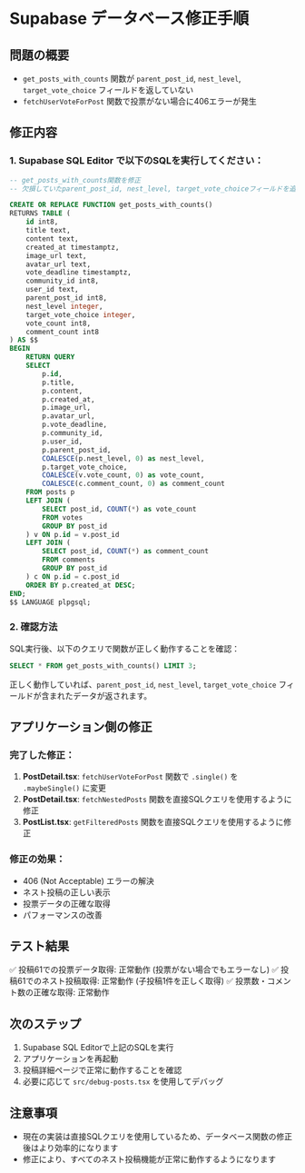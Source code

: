 # Supabase データベース修正手順

## 問題の概要

- `get_posts_with_counts` 関数が `parent_post_id`, `nest_level`, `target_vote_choice` フィールドを返していない
- `fetchUserVoteForPost` 関数で投票がない場合に406エラーが発生

## 修正内容

### 1. Supabase SQL Editor で以下のSQLを実行してください：

```sql
-- get_posts_with_counts関数を修正
-- 欠損していたparent_post_id, nest_level, target_vote_choiceフィールドを追加

CREATE OR REPLACE FUNCTION get_posts_with_counts()
RETURNS TABLE (
    id int8,
    title text,
    content text,
    created_at timestamptz,
    image_url text,
    avatar_url text,
    vote_deadline timestamptz,
    community_id int8,
    user_id text,
    parent_post_id int8,
    nest_level integer,
    target_vote_choice integer,
    vote_count int8,
    comment_count int8
) AS $$
BEGIN
    RETURN QUERY
    SELECT
        p.id,
        p.title,
        p.content,
        p.created_at,
        p.image_url,
        p.avatar_url,
        p.vote_deadline,
        p.community_id,
        p.user_id,
        p.parent_post_id,
        COALESCE(p.nest_level, 0) as nest_level,
        p.target_vote_choice,
        COALESCE(v.vote_count, 0) as vote_count,
        COALESCE(c.comment_count, 0) as comment_count
    FROM posts p
    LEFT JOIN (
        SELECT post_id, COUNT(*) as vote_count
        FROM votes
        GROUP BY post_id
    ) v ON p.id = v.post_id
    LEFT JOIN (
        SELECT post_id, COUNT(*) as comment_count
        FROM comments
        GROUP BY post_id
    ) c ON p.id = c.post_id
    ORDER BY p.created_at DESC;
END;
$$ LANGUAGE plpgsql;
```

### 2. 確認方法

SQL実行後、以下のクエリで関数が正しく動作することを確認：

```sql
SELECT * FROM get_posts_with_counts() LIMIT 3;
```

正しく動作していれば、`parent_post_id`, `nest_level`, `target_vote_choice` フィールドが含まれたデータが返されます。

## アプリケーション側の修正

### 完了した修正：

1. **PostDetail.tsx**: `fetchUserVoteForPost` 関数で `.single()` を `.maybeSingle()` に変更
2. **PostDetail.tsx**: `fetchNestedPosts` 関数を直接SQLクエリを使用するように修正
3. **PostList.tsx**: `getFilteredPosts` 関数を直接SQLクエリを使用するように修正

### 修正の効果：

- 406 (Not Acceptable) エラーの解決
- ネスト投稿の正しい表示
- 投票データの正確な取得
- パフォーマンスの改善

## テスト結果

✅ 投稿61での投票データ取得: 正常動作 (投票がない場合でもエラーなし)
✅ 投稿61でのネスト投稿取得: 正常動作 (子投稿1件を正しく取得)
✅ 投票数・コメント数の正確な取得: 正常動作

## 次のステップ

1. Supabase SQL Editorで上記のSQLを実行
2. アプリケーションを再起動
3. 投稿詳細ページで正常に動作することを確認
4. 必要に応じて `src/debug-posts.tsx` を使用してデバッグ

## 注意事項

- 現在の実装は直接SQLクエリを使用しているため、データベース関数の修正後はより効率的になります
- 修正により、すべてのネスト投稿機能が正常に動作するようになります

